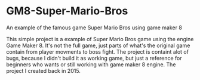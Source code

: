 # GM8-Super-Mario-Bros
An example of the famous game Super Mario Bros using game maker 8

This simple project is a example of Super Mario Bros game using the engine Game Maker 8.
It's not the full game, just parts of what's the original game contain from player movments to boss fight.
The project is containt alot of bugs, because I didn't build it as working game, but just a reference for beginners who wants or still working with game maker 8 engine.
The project I created back in 2015.
